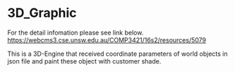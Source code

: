 # 3D_Graphic


For the detail infomation please see link below.
https://webcms3.cse.unsw.edu.au/COMP3421/16s2/resources/5079

This is a 3D-Engine that received coordinate parameters of world objects in json file and paint these object with customer shade.
